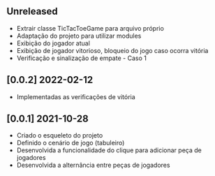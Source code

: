 ## Unreleased 
- Extrair classe TicTacToeGame para arquivo próprio
- Adaptação do projeto para utilizar modules
- Exibição do jogador atual
- Exibição de jogador vitorioso, bloqueio do jogo caso ocorra vitória
- Verificação e sinalização de empate - Caso 1

## [0.0.2] 2022-02-12
- Implementadas as verificações de vitória

## [0.0.1] 2021-10-28
- Criado o esqueleto do projeto
- Definido o cenário de jogo (tabuleiro)
- Desenvolvida a funcionalidade do clique para adicionar peça de jogadores
- Desenvolvida a alternância entre peças de jogadores
